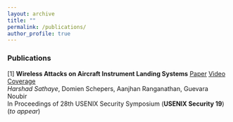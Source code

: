 ```yaml
---
layout: archive
title: ""
permalink: /publications/
author_profile: true
---
```

### Publications

[1] **Wireless Attacks on Aircraft Instrument Landing Systems** <a href="/files/ils_harshad.pdf" class="label label-primary">Paper</a> <a href="https://www.youtube.com/watch?v=Wp4CpyxYJq4" class="label label-danger">Video</a> <a href="/files/ils_usenix.pdf.md" class="label label-default">Coverage</a>
<br>*Harshad Sathaye*, Domien Schepers, Aanjhan Ranganathan, Guevara Noubir
<br>In Proceedings of 28th USENIX Security Symposium (**USENIX Security 19**)(*to appear*)
